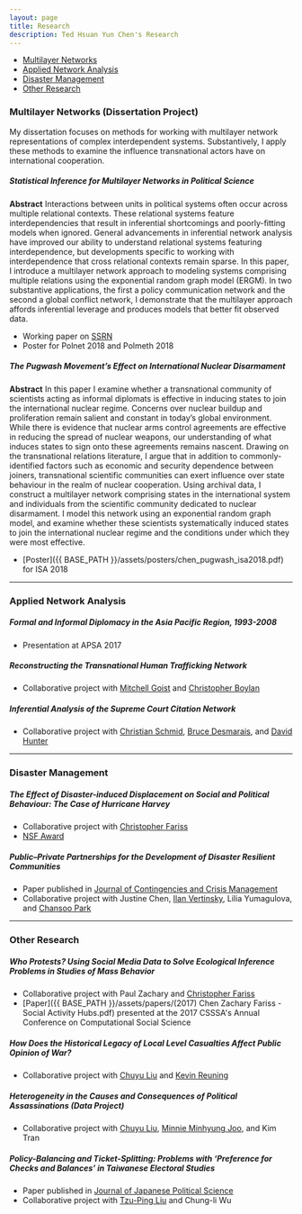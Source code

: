 ```yaml
---
layout: page
title: Research
description: Ted Hsuan Yun Chen's Research
---
```


<div class="navbar navbar-default navbar-static-top">
    <div class="navbar-inner">
        <ul class="nav pull-right">
            <li><a href="#Multilayer Networks">Multilayer Networks</a></li>
            <li><a href="#Applied Network Analysis">Applied Network Analysis</a></li>
            <li><a href="#Disaster Management">Disaster Management</a></li>
            <li><a href="#Other Research">Other Research</a></li>
        </ul>
    </div>
</div>


### <a name="Multilayer Networks"></a>Multilayer Networks (Dissertation Project)

My dissertation focuses on methods for working with multilayer network representations of complex interdependent systems. Substantively, I apply these methods to examine the influence transnational actors have on international cooperation.


##### Statistical Inference for Multilayer Networks in Political Science

**Abstract** Interactions between units in political systems often occur across multiple relational contexts. These relational systems feature interdependencies that result in inferential shortcomings and poorly-fitting models when ignored. General advancements in inferential network analysis have improved our ability to understand relational systems featuring interdependence, but developments specific to working with interdependence that cross relational contexts remain sparse. In this paper, I introduce a multilayer network approach to modeling systems comprising multiple relations using the exponential random graph model (ERGM). In two substantive applications, the first a policy communication network and the second a global conflict network, I demonstrate that the multilayer approach affords inferential leverage and produces models that better fit observed data.

- Working paper on [SSRN](https://papers.ssrn.com/sol3/papers.cfm?abstract_id=3189835)
- Poster for Polnet 2018 and Polmeth 2018

##### The Pugwash Movement’s Effect on International Nuclear Disarmament

**Abstract** In this paper I examine whether a transnational community of scientists acting as informal diplomats is effective in inducing states to join the international nuclear regime. Concerns over nuclear buildup and proliferation remain salient and constant in today’s global environment. While there is evidence that nuclear arms control agreements are effective in reducing the spread of nuclear weapons, our understanding of what induces states to sign onto these agreements remains nascent. Drawing on the transnational relations literature, I argue that in addition to commonly-identified factors such as economic and security dependence between joiners, transnational scientific communities can exert influence over state behaviour in the realm of nuclear cooperation. Using archival data, I construct a multilayer network comprising states in the international system and individuals from the scientific community dedicated to nuclear disarmament. I model this network using an exponential random graph model, and examine whether these scientists systematically induced states to join the international nuclear regime and the conditions under which they were most effective.

- [Poster]({{ BASE_PATH }}/assets/posters/chen_pugwash_isa2018.pdf) for ISA 2018

---

### <a name="Applied Network Analysis"></a>Applied Network Analysis

##### Formal and Informal Diplomacy in the Asia Pacific Region, 1993-2008

- Presentation at APSA 2017

##### Reconstructing the Transnational Human Trafficking Network
- Collaborative project with [Mitchell Goist](https://mitchellgoist.github.io/) and [Christopher Boylan](http://cboylan.com/)

##### Inferential Analysis of the Supreme Court Citation Network
- Collaborative project with [Christian Schmid](https://sites.psu.edu/cxs5700), [Bruce Desmarais](http://brucedesmarais.com), and [David Hunter](http://personal.psu.edu/drh20)

----

### <a name="Disaster Management"></a>Disaster Management

##### The Effect of Disaster-induced Displacement on Social and Political Behaviour: The Case of Hurricane Harvey
- Collaborative project with [Christopher Fariss](http://cfariss.com)
- [NSF Award](https://www.nsf.gov/awardsearch/showAward?AWD_ID=1760644)

##### Public–Private Partnerships for the Development of Disaster Resilient Communities
- Paper published in [Journal of Contingencies and Crisis Management](https://onlinelibrary.wiley.com/doi/abs/10.1111/1468-5973.12021)
- Collaborative project with Justine Chen, [Ilan Vertinsky](https://blogs.ubc.ca/ivertinsky/), Lilia Yumagulova, and [Chansoo Park](http://www.business.mun.ca/why-us/meet-our-people/faculty-instructor-profiles/chansoo-park.php)

----

### <a name="Other Research"></a>Other Research

##### Who Protests? Using Social Media Data to Solve Ecological Inference Problems in Studies of Mass Behavior
- Collaborative project with Paul Zachary and [Christopher Fariss](http://cfariss.com)
- [Paper]({{ BASE_PATH }}/assets/papers/(2017) Chen Zachary Fariss - Social Activity Hubs.pdf) presented at the 2017 CSSSA's Annual Conference on Computational Social Science

##### How Does the Historical Legacy of Local Level Casualties Affect Public Opinion of War?
- Collaborative project with [Chuyu Liu](https://chuyuliu.weebly.com) and [Kevin Reuning](http://www.kevinreuning.com/)

##### Heterogeneity in the Causes and Consequences of Political Assassinations (Data Project)
- Collaborative project with [Chuyu Liu](https://chuyuliu.weebly.com), [Minnie Minhyung Joo](https://sites.psu.edu/minniejoo/), and Kim Tran

##### Policy-Balancing and Ticket-Splitting: Problems with ‘Preference for Checks and Balances’ in Taiwanese Electoral Studies
- Paper published in [Journal of Japanese Political Science](https://www.cambridge.org/core/journals/japanese-journal-of-political-science/article/policybalancing-and-ticketsplitting-problems-with-preference-for-checks-and-balances-in-taiwanese-electoral-studies/3206097B92947CF4EF34026CDF174A70)
- Collaborative project with [Tzu-Ping Liu](https://github.com/tzuliu) and Chung-li Wu